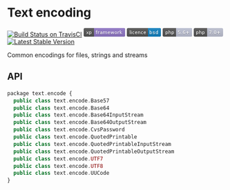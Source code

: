 Text encoding
=============

[![Build Status on TravisCI](https://secure.travis-ci.org/xp-framework/text-encode.svg)](http://travis-ci.org/xp-framework/text-encode)
[![XP Framework Module](https://raw.githubusercontent.com/xp-framework/web/master/static/xp-framework-badge.png)](https://github.com/xp-framework/core)
[![BSD Licence](https://raw.githubusercontent.com/xp-framework/web/master/static/licence-bsd.png)](https://github.com/xp-framework/core/blob/master/LICENCE.md)
[![Required PHP 5.6+](https://raw.githubusercontent.com/xp-framework/web/master/static/php-5_6plus.png)](http://php.net/)
[![Supports PHP 7.0+](https://raw.githubusercontent.com/xp-framework/web/master/static/php-7_0plus.png)](http://php.net/)
[![Latest Stable Version](https://poser.pugx.org/xp-framework/text-encode/version.png)](https://packagist.org/packages/xp-framework/text-encode)

Common encodings for files, strings and streams

API
---

```php
package text.encode {
  public class text.encode.Base57
  public class text.encode.Base64
  public class text.encode.Base64InputStream
  public class text.encode.Base64OutputStream
  public class text.encode.CvsPassword
  public class text.encode.QuotedPrintable
  public class text.encode.QuotedPrintableInputStream
  public class text.encode.QuotedPrintableOutputStream
  public class text.encode.UTF7
  public class text.encode.UTF8
  public class text.encode.UUCode
}
```